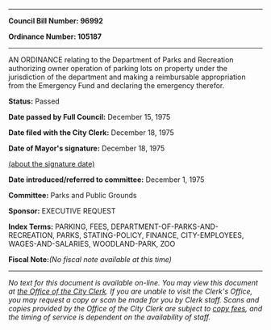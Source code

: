 

********

**Council Bill Number: 96992**
   
**Ordinance Number: 105187**
********

 AN ORDINANCE relating to the Department of Parks and Recreation authorizing owner operation of parking lots on property under the jurisdiction of the department and making a reimbursable appropriation from the Emergency Fund and declaring the emergency therefor.

**Status:** Passed
   
**Date passed by Full Council:** December 15, 1975
   
**Date filed with the City Clerk:** December 18, 1975
   
**Date of Mayor's signature:** December 18, 1975
   
[(about the signature date)](/~public/approvaldate.htm)
   
   
   
**Date introduced/referred to committee:** December 1, 1975
   
**Committee:** Parks and Public Grounds
   
**Sponsor:** EXECUTIVE REQUEST
   
   
**Index Terms:** PARKING, FEES, DEPARTMENT-OF-PARKS-AND-RECREATION, PARKS, STATING-POLICY, FINANCE, CITY-EMPLOYEES, WAGES-AND-SALARIES, WOODLAND-PARK, ZOO

**Fiscal Note:**_(No fiscal note available at this time)_
********

_No text for this document is available on-line. You may view this document at [the Office of the City Clerk](http://www.seattle.gov/leg/clerk/contactUs.htm). If you are unable to visit the Clerk's Office, you may request a copy or scan be made for you by Clerk staff. Scans and copies provided by the Office of the City Clerk are subject to [copy fees](http://clerk.seattle.gov/~public/clerkfees.htm), and the timing of service is dependent on the availability of staff._

